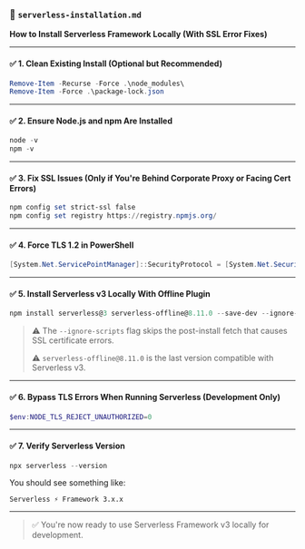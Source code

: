 ### 📘 `serverless-installation.md`  
**How to Install Serverless Framework Locally (With SSL Error Fixes)**

---

#### ✅ 1. **Clean Existing Install (Optional but Recommended)**
```powershell
Remove-Item -Recurse -Force .\node_modules\
Remove-Item -Force .\package-lock.json
```

---

#### ✅ 2. **Ensure Node.js and npm Are Installed**
```powershell
node -v
npm -v
```

---

#### ✅ 3. **Fix SSL Issues (Only if You're Behind Corporate Proxy or Facing Cert Errors)**
```powershell
npm config set strict-ssl false
npm config set registry https://registry.npmjs.org/
```

---

#### ✅ 4. **Force TLS 1.2 in PowerShell**
```powershell
[System.Net.ServicePointManager]::SecurityProtocol = [System.Net.SecurityProtocolType]::Tls12
```

---

#### ✅ 5. **Install Serverless v3 Locally With Offline Plugin**
```powershell
npm install serverless@3 serverless-offline@8.11.0 --save-dev --ignore-scripts --legacy-peer-deps
```
> ⚠️ The `--ignore-scripts` flag skips the post-install fetch that causes SSL certificate errors.
> 
> ⚠️ `serverless-offline@8.11.0` is the last version compatible with Serverless v3.

---

#### ✅ 6. **Bypass TLS Errors When Running Serverless (Development Only)**
```powershell
$env:NODE_TLS_REJECT_UNAUTHORIZED=0
```

---

#### ✅ 7. **Verify Serverless Version**
```powershell
npx serverless --version
```

You should see something like:
```
Serverless ⚡ Framework 3.x.x
```

---

> ✅ You're now ready to use Serverless Framework v3 locally for development.